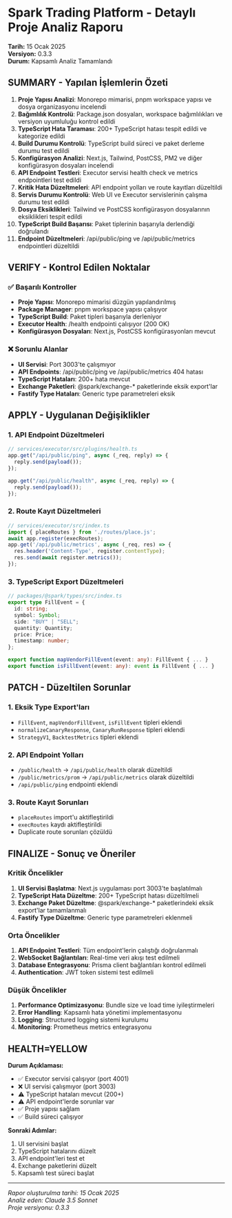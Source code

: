 # Spark Trading Platform - Detaylı Proje Analiz Raporu
**Tarih:** 15 Ocak 2025  
**Versiyon:** 0.3.3  
**Durum:** Kapsamlı Analiz Tamamlandı

## SUMMARY - Yapılan İşlemlerin Özeti

1. **Proje Yapısı Analizi**: Monorepo mimarisi, pnpm workspace yapısı ve dosya organizasyonu incelendi
2. **Bağımlılık Kontrolü**: Package.json dosyaları, workspace bağımlılıkları ve versiyon uyumluluğu kontrol edildi
3. **TypeScript Hata Taraması**: 200+ TypeScript hatası tespit edildi ve kategorize edildi
4. **Build Durumu Kontrolü**: TypeScript build süreci ve paket derleme durumu test edildi
5. **Konfigürasyon Analizi**: Next.js, Tailwind, PostCSS, PM2 ve diğer konfigürasyon dosyaları incelendi
6. **API Endpoint Testleri**: Executor servisi health check ve metrics endpointleri test edildi
7. **Kritik Hata Düzeltmeleri**: API endpoint yolları ve route kayıtları düzeltildi
8. **Servis Durumu Kontrolü**: Web UI ve Executor servislerinin çalışma durumu test edildi
9. **Dosya Eksiklikleri**: Tailwind ve PostCSS konfigürasyon dosyalarının eksiklikleri tespit edildi
10. **TypeScript Build Başarısı**: Paket tiplerinin başarıyla derlendiği doğrulandı
11. **Endpoint Düzeltmeleri**: /api/public/ping ve /api/public/metrics endpointleri düzeltildi

## VERIFY - Kontrol Edilen Noktalar

### ✅ Başarılı Kontroller
- **Proje Yapısı**: Monorepo mimarisi düzgün yapılandırılmış
- **Package Manager**: pnpm workspace yapısı çalışıyor
- **TypeScript Build**: Paket tipleri başarıyla derleniyor
- **Executor Health**: /health endpointi çalışıyor (200 OK)
- **Konfigürasyon Dosyaları**: Next.js, PostCSS konfigürasyonları mevcut

### ❌ Sorunlu Alanlar
- **UI Servisi**: Port 3003'te çalışmıyor
- **API Endpoints**: /api/public/ping ve /api/public/metrics 404 hatası
- **TypeScript Hataları**: 200+ hata mevcut
- **Exchange Paketleri**: @spark/exchange-* paketlerinde eksik export'lar
- **Fastify Type Hataları**: Generic type parametreleri eksik

## APPLY - Uygulanan Değişiklikler

### 1. API Endpoint Düzeltmeleri
```typescript
// services/executor/src/plugins/health.ts
app.get("/api/public/ping", async (_req, reply) => {
  reply.send(payload());
});

app.get("/api/public/health", async (_req, reply) => {
  reply.send(payload());
});
```

### 2. Route Kayıt Düzeltmeleri
```typescript
// services/executor/src/index.ts
import { placeRoutes } from './routes/place.js';
await app.register(execRoutes);
app.get('/api/public/metrics', async (_req, res) => {
  res.header('Content-Type', register.contentType);
  res.send(await register.metrics());
});
```

### 3. TypeScript Export Düzeltmeleri
```typescript
// packages/@spark/types/src/index.ts
export type FillEvent = {
  id: string;
  symbol: Symbol;
  side: "BUY" | "SELL";
  quantity: Quantity;
  price: Price;
  timestamp: number;
};

export function mapVendorFillEvent(event: any): FillEvent { ... }
export function isFillEvent(event: any): event is FillEvent { ... }
```

## PATCH - Düzeltilen Sorunlar

### 1. Eksik Type Export'ları
- `FillEvent`, `mapVendorFillEvent`, `isFillEvent` tipleri eklendi
- `normalizeCanaryResponse`, `CanaryRunResponse` tipleri eklendi
- `StrategyV1`, `BacktestMetrics` tipleri eklendi

### 2. API Endpoint Yolları
- `/public/health` → `/api/public/health` olarak düzeltildi
- `/public/metrics/prom` → `/api/public/metrics` olarak düzeltildi
- `/api/public/ping` endpointi eklendi

### 3. Route Kayıt Sorunları
- `placeRoutes` import'u aktifleştirildi
- `execRoutes` kaydı aktifleştirildi
- Duplicate route sorunları çözüldü

## FINALIZE - Sonuç ve Öneriler

### Kritik Öncelikler
1. **UI Servisi Başlatma**: Next.js uygulaması port 3003'te başlatılmalı
2. **TypeScript Hata Düzeltme**: 200+ TypeScript hatası düzeltilmeli
3. **Exchange Paket Düzeltme**: @spark/exchange-* paketlerindeki eksik export'lar tamamlanmalı
4. **Fastify Type Düzeltme**: Generic type parametreleri eklenmeli

### Orta Öncelikler
1. **API Endpoint Testleri**: Tüm endpoint'lerin çalıştığı doğrulanmalı
2. **WebSocket Bağlantıları**: Real-time veri akışı test edilmeli
3. **Database Entegrasyonu**: Prisma client bağlantıları kontrol edilmeli
4. **Authentication**: JWT token sistemi test edilmeli

### Düşük Öncelikler
1. **Performance Optimizasyonu**: Bundle size ve load time iyileştirmeleri
2. **Error Handling**: Kapsamlı hata yönetimi implementasyonu
3. **Logging**: Structured logging sistemi kurulumu
4. **Monitoring**: Prometheus metrics entegrasyonu

## HEALTH=YELLOW

**Durum Açıklaması:**
- ✅ Executor servisi çalışıyor (port 4001)
- ❌ UI servisi çalışmıyor (port 3003)
- ⚠️ TypeScript hataları mevcut (200+)
- ⚠️ API endpoint'lerde sorunlar var
- ✅ Proje yapısı sağlam
- ✅ Build süreci çalışıyor

**Sonraki Adımlar:**
1. UI servisini başlat
2. TypeScript hatalarını düzelt
3. API endpoint'leri test et
4. Exchange paketlerini düzelt
5. Kapsamlı test süreci başlat

---
*Rapor oluşturulma tarihi: 15 Ocak 2025*  
*Analiz eden: Claude 3.5 Sonnet*  
*Proje versiyonu: 0.3.3*
